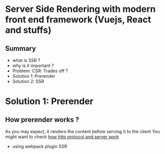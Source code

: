 # Server Side Rendering with modern front end framework (Vuejs, React and stuffs)

## Summary
- what is SSR ?
- why is it important ?
- Problem: CSR: Trades off ?
- Solution 1: Prerender
- Solution 2: SSR


# Solution 1: Prerender
## How prerender works ?
As you may expect, it renders the content before serving it to the client
You might want to check [how http protocol and server work](http_protocol.md)
- using webpack plugin SSR